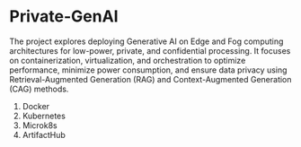 # Private-GenAI
The project explores deploying Generative AI on Edge and Fog computing architectures for low-power, private, and confidential processing. It focuses on containerization, virtualization, and orchestration to optimize performance, minimize power consumption, and ensure data privacy using Retrieval-Augmented Generation (RAG) and Context-Augmented Generation (CAG) methods.

1. Docker
2. Kubernetes
3. Microk8s
4. ArtifactHub
